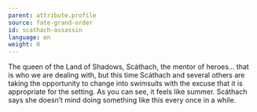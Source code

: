 ```yaml
---
parent: attribute.profile
source: fate-grand-order
id: scathach-assassin
language: en
weight: 0
---
```


The queen of the Land of Shadows, Scáthach, the mentor of heroes… that is who we are dealing with, but this time Scáthach and several others are taking the opportunity to change into swimsuits with the excuse that it is appropriate for the setting.
As you can see, it feels like summer.
Scáthach says she doesn’t mind doing something like this every once in a while.
